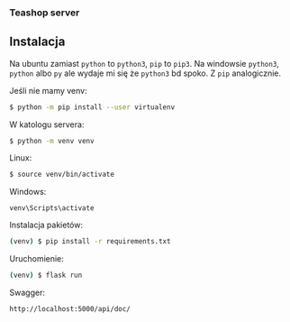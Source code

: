 ### Teashop server

## Instalacja

Na ubuntu zamiast `python` to `python3`, `pip` to `pip3`.
Na windowsie `python3`, `python` albo `py` ale wydaje mi się że `python3` bd spoko. Z `pip` analogicznie.

Jeśli nie mamy venv:
```bash
$ python -m pip install --user virtualenv
```

W katologu servera:
```bash
$ python -m venv venv
```

Linux:
```bash
$ source venv/bin/activate
```
Windows:
```
venv\Scripts\activate
```

Instalacja pakietów:
```bash
(venv) $ pip install -r requirements.txt 
```

Uruchomienie:
```bash
(venv) $ flask run
```


Swagger:
```http
http://localhost:5000/api/doc/
```

